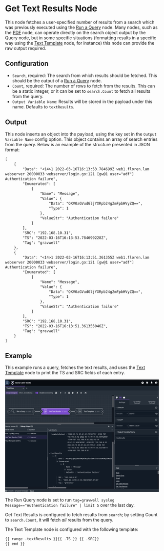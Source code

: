 # Get Text Results Node

This node fetches a user-specified number of results from a search which was previously executed using the [Run a Query](runquery) node. Many nodes, such as the [PDF](pdf) node, can operate directly on the search object output by the Query node, but in some specific situations (formatting results in a specific way using the [Text Template](template) node, for instance) this node can provide the raw output required.

## Configuration

* `Search`, required: The search from which results should be fetched. This should be the output of a [Run a Query](runquery) node.
* `Count`, required: The number of rows to fetch from the results. This can be a static integer, or it can be set to `search.Count` to fetch all results from the query.
* `Output Variable Name`: Results will be stored in the payload under this name. Defaults to `textResults`.

## Output

This node inserts an object into the payload, using the key set in the `Output Variable Name` config option. This object contains an array of search entries from the query. Below is an example of the structure presented in JSON format:

	[
		{
			"Data": "<14>1 2022-03-16T16:13:53.784699Z web1.floren.lan webserver 20000033 webserver/login.go:121 [gw@1 user="adf"] Authentication failure",
			"Enumerated": [
				{
					"Name": "Message",
					"Value": {
						"Data": "QXV0aGVudGljYXRpb24gZmFpbHVyZQ==",
						"Type": 1
					},
					"ValueStr": "Authentication failure"
				}
			],
			"SRC": "192.168.10.31",
			"TS": "2022-03-16T16:13:53.784699228Z",
			"Tag": "gravwell"
		},
		{
			"Data": "<14>1 2022-03-16T16:13:51.361355Z web1.floren.lan webserver 20000033 webserver/login.go:121 [gw@1 user="adf"] Authentication failure",
			"Enumerated": [
				{
					"Name": "Message",
					"Value": {
						"Data": "QXV0aGVudGljYXRpb24gZmFpbHVyZQ==",
						"Type": 1
					},
					"ValueStr": "Authentication failure"
				}
			],
			"SRC": "192.168.10.31",
			"TS": "2022-03-16T16:13:51.361355046Z",
			"Tag": "gravwell"
		}
	]

## Example

This example runs a query, fetches the text results, and uses the [Text Template](template) node to print the TS and SRC fields of each entry.

![](gettextresults-example.png)

The Run Query node is set to run `tag=gravwell syslog Message=="Authentication failure" | limit 5` over the last day.

Get Text Results is configured to fetch results from `search`; by setting Count to `search.Count`, it will fetch *all* results from the query.

The Text Template node is configured with the following template:

```
{{ range .textResults }}{{ .TS }} {{ .SRC}}
{{ end }}
```
